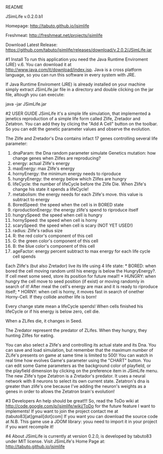 README

JSimLife v.0.2.0.b1

Homepage: http://tabuto.github.io/jsimlife

Freshmeat: http://freshmeat.net/projects/jsimlife

Download Latest Release: https://github.com/tabuto/jsimlife/releases/download/v.2.0.2/JSimLife.jar


#1 Install
To run this application you need the Java Runtime Enviroment (JRE) v.6. 
You can download it at http://www.java.com/it/download/index.jsp.
Java is a cross platform language, so you can run this software in every system with JRE.

If  Java Runtime Enviroment (JRE) is already installed on your machine simply extract JSimLife.jar file in a directory and double clicking on the jar file, altough you can execute:

java -jar JSimLife.jar


#2 USER GUIDE
JSimLife it's a simple life simulation, that implemented a jenetics reproduction of a simple life form called Zlife, Zretador and Zetatron.
You can add they by clicing the "Add A Cell" button on the toolbar. 
So you can edit the genetic parameter values and observe the evolution.

The Zlife and Zretador's Dna contains infact 17 genes controlling several life parameter:
   1. dnaParam: the Dna random parameter simulate Genetics mutation: how change genes when Zlifes are reproducing?
   2. energy: actual Zlife's energy 
   3. maxEnergy: max Zlife's energy
   4. hornyEnergy: the minimum energy needs to riproduce
   5. hungryEnergy: the energy below which Zlifes are hungry
   6. lifeCycle: the number of lifeCycle before the Zlife Die. When Zlife's change his state it spends a lifeCycle! 
   7. metabolism: the energy needs for each Zlife's move. this value is subtract to energy
   8. BoredSpeed: the speed when the cell is in BORED state
   9. riproductionEnergy: the energy zlife's spend to riproduce itself
  10. hungrySpeed: the speed when cell is hungry
  11. hornySpeed: the speed when cell is horny
  12. scarySpeed: the speed when cell is scary (NOT YET USED!)
  13. radius: Zlife's radius size
  14. R: the red color's component of this cell
  15. G: the green color's component of this cell
  16. B: the blue color's component of this cell
  17. ageFactor: energy percent subtract to max energy for each life cycle cell spends 

Each Zlife's (but also Zretador) live its life using 4 life state:
    * BORED: when bored the cell moving random until his energy is below the HungryEnergy?. If cell meet some seed, store its position for future meal!! 
    * HUNGRY: when hungry the cell move to seed position (if exist) or moving randomly in search of it! After meal the cell's energy are max and it is ready to riproduce itself; 
    * HORNY: when cell is horny, it moves fast in search of onether Horny-Cell. If they collide another life is born! 

Every change state mean a lifeCycle spends! When cells finished his lifeCycle or if his energy is below zero, cell die. 

When a ZLifes die, it changes in Seed.

The Zredator represent the predator of ZLifes. When they hungry, they hunting Zilfes for eating.

You can also select a Zlife's and controlling its actual state and its Dna.
You can save and load simulation, but remember that the maximum number of ZLife's presents on game at same time is limited to 500!
You can watch in real time how evolves Game's parameter using the "CHART" button.
You can edit some Game parameters as the background color of playfield, or the playfield dimension by clicking on the preference item in JSimLife menu.
The new Zlife's type Zetatron is a Zretador's predator. It uses a neural network with 8 neurons to select its own current state.
Zetatron's dna is greater than zlife's one because I've adding the neuron's weights as a genes in order to allows the Zetatron brain's evolution!

#3 Developers
An help should be great!!! So, read the ToDo wiki at http://code.google.com/p/jsimlife/wiki/ToDo for the future feature I want to implements!
If you want to join the project contact me at (tabuto83[at]gmail[dot]com]
If you want you can download the source code at 
N.B. This game use a JDOM library: youu need to import it in your project if you want recompile it!

#4 About
JSimLife is currently at version 0.2.0, is developed by tabuto83 under MIT license. 
Visit JSimLife's Home Page at: http://tabuto.github.io/jsimlife
